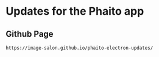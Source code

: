 # Updates for the Phaito app

## Github Page

`https://image-salon.github.io/phaito-electron-updates/`
